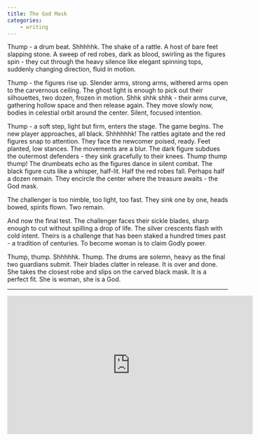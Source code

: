 ```yaml
---
title: The God Mask
categories:
    - writing
---
```


Thump - a drum beat. Shhhhhk. The shake of a rattle.
A host of bare feet slapping stone. A sweep of red robes, dark as blood, swirling as the figures spin - they cut through the heavy silence like elegant spinning tops, suddenly changing direction, fluid in motion.

Thump - the figures rise up. Slender arms, strong arms, withered arms open to the carvernous ceiling. The ghost light is enough to pick out their silhouettes, two dozen, frozen in motion.
Shhk shhk shhk - their arms curve, gathering hollow space and then release again. They move slowly now, bodies in celestial orbit around the center. Silent, focused intention.

Thump - a soft step, light but firm, enters the stage. The game begins. The new player approaches, all black. Shhhhhhk! The rattles agitate and the red figures snap to attention. They face the newcomer poised, ready. Feet planted, low stances.
The movements are a blur. The dark figure subdues the outermost defenders - they sink gracefully to their knees. Thump thump thump! The drumbeats echo as the figures dance in silent combat. The black figure cuts like a whisper, half-lit.
Half the red robes fall. Perhaps half a dozen remain. They encircle the center where the treasure awaits - the God mask.

The challenger is too nimble, too light, too fast. They sink one by one, heads bowed, spirits flown. Two remain.

And now the final test. The challenger faces their sickle blades, sharp enough to cut without spilling a drop of life. The silver crescents flash with cold intent. Theirs is a challenge that has been staked a hundred times past - a tradition
of centuries. To become woman is to claim Godly power.

Thump, thump. Shhhhhk. Thump. The drums are solemn, heavy as the final two guardians submit. Their blades clatter in release. It is over and done. She takes the closest robe and slips on the carved black mask. It is a perfect fit. She is woman, she is a God.

----

<iframe width="560" height="315" src="https://www.youtube-nocookie.com/embed/GvaC6cIrntI" frameborder="0" allow="accelerometer; autoplay; encrypted-media; gyroscope; picture-in-picture" allowfullscreen></iframe>

